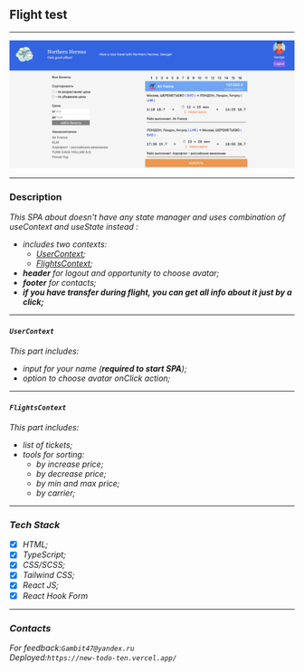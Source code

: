 ## Flight test

***

![pic](src/assets/img/title.png)


***

### Description

<i>This SPA about  doesn't have any state manager and uses combination 
of useContext and useState instead :
- includes two contexts:
    * [UserContext](#user);
    * [FlightsContext](#flights);
- __header__ for logout and opportunity to choose avatar;
- __footer__ for contacts; 
- **if you have transfer during flight, you can get all info about it just 
by a click;**

***


#### `UserContext`
<i>This part includes:
* input for your name (**required to start SPA**);
* option to choose avatar onClick action;

***

#### `FlightsContext`
This part includes:
* list of tickets;
* tools for sorting:
  * by increase price;
  * by decrease price;
  * by min and max price;
  * by carrier;

***

### Tech Stack

* [x] HTML;
* [x] TypeScript;
* [x] CSS/SCSS;
* [x] Tailwind CSS;
* [x] React JS;
* [x] React Hook Form

***

### Contacts

For feedback:`Gambit47@yandex.ru`<br>
Deployed:`https://new-todo-ten.vercel.app/`